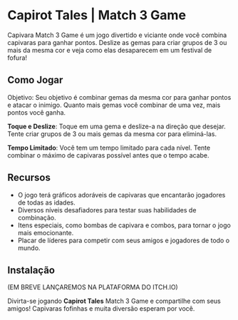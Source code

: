 # Capirot Tales | Match 3 Game

Capivara Match 3 Game é um jogo divertido e viciante onde você combina capivaras para ganhar pontos. Deslize as gemas para criar grupos de 3 ou mais da mesma cor e veja como elas desaparecem em um festival de fofura!

## Como Jogar
Objetivo: Seu objetivo é combinar gemas da mesma cor para ganhar pontos e atacar o inimigo. Quanto mais gemas você combinar de uma vez, mais pontos você ganha.

**Toque e Deslize**: Toque em uma gema e deslize-a na direção que desejar. Tente criar grupos de 3 ou mais gemas da mesma cor para eliminá-las.

**Tempo Limitado**: Você tem um tempo limitado para cada nível. Tente combinar o máximo de capivaras possível antes que o tempo acabe.

## Recursos

* O jogo terá gráficos adoráveis de capivaras que encantarão jogadores de todas as idades.
* Diversos níveis desafiadores para testar suas habilidades de combinação.
* Itens especiais, como bombas de capivara e combos, para tornar o jogo mais emocionante.
* Placar de líderes para competir com seus amigos e jogadores de todo o mundo.

## Instalação
(EM BREVE LANÇAREMOS NA PLATAFORMA DO ITCH.IO)

Divirta-se jogando **Capirot Tales** Match 3 Game e compartilhe com seus amigos! Capivaras fofinhas e muita diversão esperam por você.




